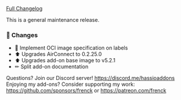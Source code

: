 [Full Changelog][changelog]

This is a general maintenance release.

### 🔨 Changes

- 🔨 Implement OCI image specification on labels
- ⬆ Upgrades AirConnect to 0.2.25.0
- ⬆ Upgrades add-on base image to v5.2.1
- ✏ Split add-on documentation

[changelog]: https://github.com/hassio-addons/addon-airsonos/compare/v2.3.1...v2.3.2

Questions? Join our Discord server! https://discord.me/hassioaddons
Enjoying my add-ons? Consider supporting my work:
https://github.com/sponsors/frenck or https://patreon.com/frenck